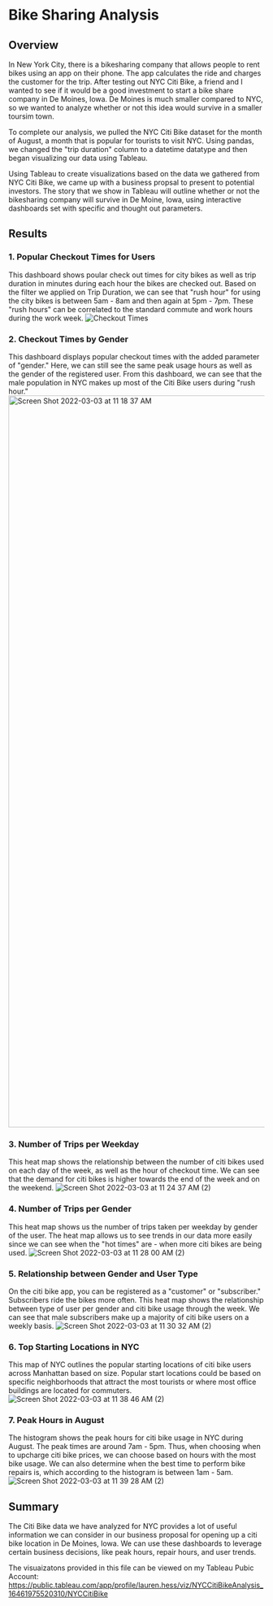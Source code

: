 # Bike Sharing Analysis

## Overview 
In New York City, there is a bikesharing company that allows people to rent bikes using an app on their phone. The app calculates the ride and charges the customer for the trip. After testing out NYC Citi Bike, a friend and I wanted to see if it would be a good investment to start a bike share company in De Moines, Iowa. De Moines is much smaller compared to NYC, so we wanted to analyze whether or not this idea would survive in a smaller toursim town.

To complete our analysis, we pulled the NYC Citi Bike dataset for the month of August, a month that is popular for tourists to visit NYC. Using pandas, we changed the "trip duration" column to a datetime datatype and then began visualizing our data using Tableau. 

Using Tableau to create visualizations based on the data we gathered from NYC Citi Bike, we came up with a business propsal to present to potential investors. The story that we show in Tableau will outline whether or not the bikesharing company will survive in De Moine, Iowa, using interactive dashboards set with specific and thought out parameters. 

## Results
### 1. Popular Checkout Times for Users
This dashboard shows poular check out times for city bikes as well as trip duration in minutes during each hour the bikes are checked out. Based on the filter we applied on Trip Duration, we can see that "rush hour" for using the city bikes is between 5am - 8am and then again at 5pm - 7pm. These "rush hours" can be correlated to the standard commute and work hours during the work week.
![Checkout Times ](https://user-images.githubusercontent.com/94096530/156621952-38c505a9-d7cf-43d4-86ca-458f59940ae9.png)

### 2. Checkout Times by Gender
This dashboard displays popular checkout times with the added parameter of "gender." Here, we can still see the same peak usage hours as well as the gender of the registered user. From this dashboard, we can see that the male population in NYC makes up most of the Citi Bike users during "rush hour."
<img width="1440" alt="Screen Shot 2022-03-03 at 11 18 37 AM" src="https://user-images.githubusercontent.com/94096530/156627068-45e688c2-3ab2-47a7-a3d6-e8bc79572b7a.png">

### 3. Number of Trips per Weekday
This heat map shows the relationship between the number of citi bikes used on each day of the week, as well as the hour of checkout time. We can see that the demand for citi bikes is higher towards the end of the week and on the weekend. 
![Screen Shot 2022-03-03 at 11 24 37 AM (2)](https://user-images.githubusercontent.com/94096530/156628114-a06857af-c699-45e7-900d-f1e1d0c05e73.png)

### 4. Number of Trips per Gender
This heat map shows us the number of trips taken per weekday by gender of the user. The heat map allows us to see trends in our data more easily since we can see when the "hot times" are - when more citi bikes are being used. 
![Screen Shot 2022-03-03 at 11 28 00 AM (2)](https://user-images.githubusercontent.com/94096530/156628643-8de4b2c7-9ac0-4867-be6b-4529fc639fcb.png)

### 5. Relationship between Gender and User Type
On the citi bike app, you can be registered as a "customer" or "subscriber." Subscribers ride the bikes more often. This heat map shows the relationship between type of user per gender and citi bike usage through the week. We can see that male subscribers make up a majority of citi bike users on a weekly basis. 
![Screen Shot 2022-03-03 at 11 30 32 AM (2)](https://user-images.githubusercontent.com/94096530/156629499-0759f5f8-bcbd-4429-a933-5093c87ea807.png)

### 6. Top Starting Locations in NYC
This map of NYC outlines the popular starting locations of citi bike users across Manhattan based on size. Popular start locations could be based on specific neighborhoods that attract the most tourists or where most office buildings are located for commuters. 
![Screen Shot 2022-03-03 at 11 38 46 AM (2)](https://user-images.githubusercontent.com/94096530/156630524-0328517c-3cde-4ed2-ba75-317e0517b917.png)

### 7. Peak Hours in August
The histogram shows the peak hours for citi bike usage in NYC during August. The peak times are around 7am - 5pm. Thus, when choosing when to upcharge citi bike prices, we can choose based on hours with the most bike usage. We can also determine when the best time to perform bike repairs is, which according to the histogram is between 1am - 5am. 
![Screen Shot 2022-03-03 at 11 39 28 AM (2)](https://user-images.githubusercontent.com/94096530/156630761-03a9fbd6-d1cd-46e0-a955-50101a3a2519.png)

## Summary
The Citi Bike data we have analyzed for NYC provides a lot of useful information we can consider in our business proposal for opening up a citi bike location in De Moines, Iowa. We can use these dashboards to leverage certain business decisions, like peak hours, repair hours, and user trends. 

The visuaizatons provided in this file can be viewed on my Tableau Pubic Account: https://public.tableau.com/app/profile/lauren.hess/viz/NYCCitiBikeAnalysis_16461975520310/NYCCitiBike


